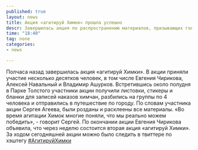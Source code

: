 ```yaml
---
published: true
layout: news
title: Акция «агитируй Химки» прошла успешно
descr: Завершилась акция по распространению материалов, призывающих голосовать за Евгению Чирикову
time: "18:40"
tag: none
categories:
- news

---
```


Полчаса назад завершилась акция «агитируй Химки». В акции приняли участие несколько десятков человек, в том числе Евгения Чирикова, Алексей Навальный и Владимир Ашурков. Встретившись около полудня в Парке Толстого участники акции получили листовки, стикеры и бланки для записей наказов химчан, разбились на группы по 4 человека и отправились в путешествие по городу. По словам участника акции Сергея Агеева, были розданы и расклеены все материалы. «Во время агитации Химок многие поняли, что мы реально можем победить», - говорит Сергей. По окончании акции Евгения Чирикова объявила, что через неделю состоится вторая акция «агитируй Химки». За ходом сегодняшней акции можно было следить в твиттере по хэштегу <a href="https://twitter.com/i/#!/search/?q=%23%D0%90%D0%B3%D0%B8%D1%82%D0%B8%D1%80%D1%83%D0%B9%D0%A5%D0%B8%D0%BC%D0%BA%D0%B8&src=hash" target="_blank" rel="nofollow">#АгитируйХимки</a>